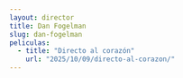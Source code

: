 ```yaml
---
layout: director
title: Dan Fogelman
slug: dan-fogelman
peliculas:
  - title: "Directo al corazón"
    url: "2025/10/09/directo-al-corazon/"
---
```

